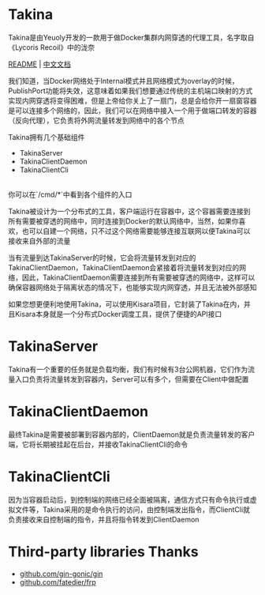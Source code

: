 # Takina
Takina是由Yeuoly开发的一款用于做Docker集群内网穿透的代理工具，名字取自《Lycoris Recoil》中的泷奈<br>

[README](README.md) | [中文文档](README_cn.md)

我们知道，当Docker网络处于Internal模式并且网络模式为overlay的时候，PublishPort功能将失效，这意味着如果我们想要通过传统的主机端口映射的方式实现内网穿透将变得困难，但是上帝给你关上了一扇门，总是会给你开一扇窗容器是可以连接多个网络的，因此，我们可以在网络中接入一个用于做端口转发的容器（反向代理），它负责将外网流量转发到网络中的各个节点 <br>

Takina拥有几个基础组件

- TakinaServer
- TakinaClientDaemon
- TakinaClientCli

<br>
你可以在`/cmd/*`中看到各个组件的入口
<br>

Takina被设计为一个分布式的工具，客户端运行在容器中，这个容器需要连接到所有需要被穿透的网络中，同时连接到Docker的默认网络中，当然，如果你喜欢，也可以自建一个网络，只不过这个网络需要能够连接互联网以便Takina可以接收来自外部的流量<br>

当有流量到达TakinaServer的时候，它会将流量转发到对应的TakinaClientDaemon，TakinaClientDaemon会紧接着将流量转发到对应的网络，因此，TakinaClientDaemon需要连接到所有需要被穿透的网络中，这样可以确保容器网络处于隔离状态的情况下，也能够实现内网穿透，并且无法被外部感知<br>

如果您想更便利地使用Takina，可以使用Kisara项目，它封装了Takina在内，并且Kisara本身就是一个分布式Docker调度工具，提供了便捷的API接口<br>

# TakinaServer
Takina有一个重要的任务就是负载均衡，我们有时候有3台公网机器，它们作为流量入口负责将流量转发到容器内，Server可以有多个，但需要在Client中做配置

# TakinaClientDaemon
最终Takina是需要被部署到容器内部的，ClientDaemon就是负责流量转发的客户端，它将长期被挂起在后台，并接收TakinaClientCli的命令

# TakinaClientCli
因为当容器启动后，到控制端的网络已经全面被隔离，通信方式只有命令执行或虚拟文件等，Takina采用的是命令执行的访问，由控制端发出指令，而ClientCli就负责接收来自控制端的指令，并且将指令转发到ClientDaemon

# Third-party libraries Thanks

- [github.com/gin-gonic/gin](https://github.com/gin-gonic/gin)
- [github.com/fatedier/frp](https://github.com/fatedier/frp)
